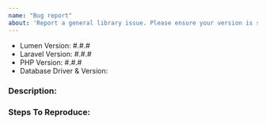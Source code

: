 ```yaml
---
name: "Bug report"
about: 'Report a general library issue. Please ensure your version is still supported'
---
```


- Lumen Version: #.#.#
- Laravel Version: #.#.#
- PHP Version: #.#.#
- Database Driver & Version:

### Description:


### Steps To Reproduce:
